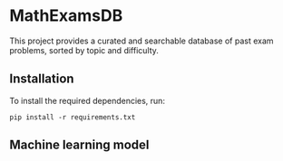# MathExamsDB
This project provides a curated and searchable database of past exam problems, sorted by topic and difficulty.

## Installation

To install the required dependencies, run:
```
pip install -r requirements.txt
```
## Machine learning model
